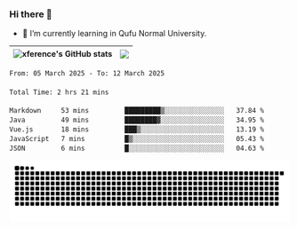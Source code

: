 ### Hi there 👋

<!--
**xference/xference** is a ✨ _special_ ✨ repository because its `README.md` (this file) appears on your GitHub profile.

Here are some ideas to get you started:

- 🔭 I’m currently working on ...

- 👯 I’m looking to collaborate on ...
- 🤔 I’m looking for help with ...
- 💬 Ask me about ...
- 📫 How to reach me: ...
- 😄 Pronouns: ...
- ⚡ Fun fact: ...
-->
- 🌱 I’m currently learning in Qufu Normal University.


| <img src="https://github-readme-stats.vercel.app/api?username=xference&show_icons=true&theme=ambient_gradient" alt="xference's GitHub stats" align="center"/> | <img src="https://github-readme-streak-stats.herokuapp.com/?user=xference"  style="zoom:100%;" align="center"/> |
| ------------------------------------------------------------ | ------------------------------------------------------------ |

<!--START_SECTION:waka-->

```txt
From: 05 March 2025 - To: 12 March 2025

Total Time: 2 hrs 21 mins

Markdown     53 mins         █████████▒░░░░░░░░░░░░░░░   37.84 %
Java         49 mins         ████████▓░░░░░░░░░░░░░░░░   34.95 %
Vue.js       18 mins         ███▒░░░░░░░░░░░░░░░░░░░░░   13.19 %
JavaScript   7 mins          █▒░░░░░░░░░░░░░░░░░░░░░░░   05.43 %
JSON         6 mins          █░░░░░░░░░░░░░░░░░░░░░░░░   04.63 %
```

<!--END_SECTION:waka-->

<picture>
  <source media="(prefers-color-scheme: dark)" srcset="https://raw.githubusercontent.com/xference/xference/output/github-contribution-grid-snake-dark.svg" />
  <source media="(prefers-color-scheme: light)" srcset="https://raw.githubusercontent.com/xference/xference/output/github-contribution-grid-snake.svg" />
  <img alt="github-snake" src="https://raw.githubusercontent.com/xference/xference/output/github-contribution-grid-snake.svg" />
</picture>
